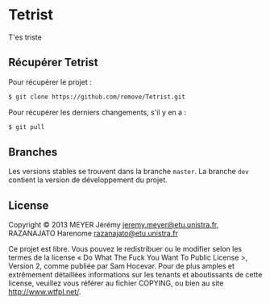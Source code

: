 Tetrist
=======

T'es triste

Récupérer Tetrist
-----------------
Pour récupérer le projet :
```bash
$ git clone https://github.com/remove/Tetrist.git
```
Pour récupérer les derniers changements, s'il y en a :
```bash
$ git pull
```

Branches
--------
Les versions stables se trouvent dans la branche ```master```. La branche ```dev``` contient la version de développement du projet.

License
-------
Copyright © 2013 MEYER Jérémy <jeremy.meyer@etu.unistra.fr>, RAZANAJATO Harenome <razanajato@etu.unistra.fr>

Ce projet est libre. Vous pouvez le redistribuer ou le modifier selon les termes de la license « Do What The Fuck You Want To Public License >, Version 2, comme publiée par Sam Hocevar. Pour de plus amples et extrêmement détaillées informations sur les tenants et aboutissants de cette license, veuillez vous référer au fichier COPYING, ou bien au site http://www.wtfpl.net/.
